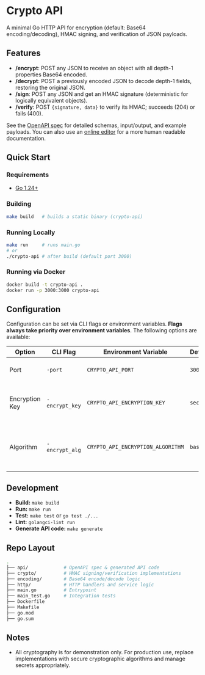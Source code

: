 # Crypto API

A minimal Go HTTP API for encryption (default: Base64 encoding/decoding), HMAC signing, and verification of JSON payloads.

## Features

- **/encrypt**: POST any JSON to receive an object with all depth-1 properties Base64 encoded.
- **/decrypt**: POST a previously encoded JSON to decode depth-1 fields, restoring the original JSON.
- **/sign**: POST any JSON and get an HMAC signature (deterministic for logically equivalent objects).
- **/verify**: POST `{signature, data}` to verify its HMAC; succeeds (204) or fails (400).

See the [OpenAPI spec](api/openapi.yaml) for detailed schemas, input/output, and example payloads. You can also use an [online editor](https://editor.swagger.io/) for a more human readable documentation.

## Quick Start

### Requirements
- [Go 1.24+](https://golang.org/dl/)

### Building

```bash
make build   # builds a static binary (crypto-api)
```

### Running Locally

```bash
make run     # runs main.go
# or
./crypto-api # after build (default port 3000)
```

### Running via Docker

```bash
docker build -t crypto-api .
docker run -p 3000:3000 crypto-api
```

## Configuration

Configuration can be set via CLI flags or environment variables. **Flags always take priority over environment variables**. The following options are available:

| Option         | CLI Flag      | Environment Variable         | Default  | Description                                       |
|----------------|--------------|------------------------------|----------|---------------------------------------------------|
| Port           | `-port`      | `CRYPTO_API_PORT`            | `3000`   | Port the server listens on                        |
| Encryption Key | `-encrypt_key`       | `CRYPTO_API_ENCRYPTION_KEY`  | `secret` | Key used for encryption by the server |
| Algorithm      | `-encrypt_alg`       | `CRYPTO_API_ENCRYPTION_ALGORITHM`             | `base64` | Algorithm to use: "base64" (default), "aesgcm", etc. |


## Development

- **Build:** `make build`
- **Run:** `make run`
- **Test:** `make test` or `go test ./...`
- **Lint:** `golangci-lint run`
- **Generate API code:** `make generate`

## Repo Layout

```bash
.
├── api/             # OpenAPI spec & generated API code 
├── crypto/          # HMAC signing/verification implementations
├── encoding/        # Base64 encode/decode logic
├── http/            # HTTP handlers and service logic
├── main.go          # Entrypoint 
├── main_test.go     # Integration tests
├── Dockerfile
├── Makefile
├── go.mod
├── go.sum
```

## Notes
- All cryptography is for demonstration only. For production use, replace implementations with secure cryptographic algorithms and manage secrets appropriately.
